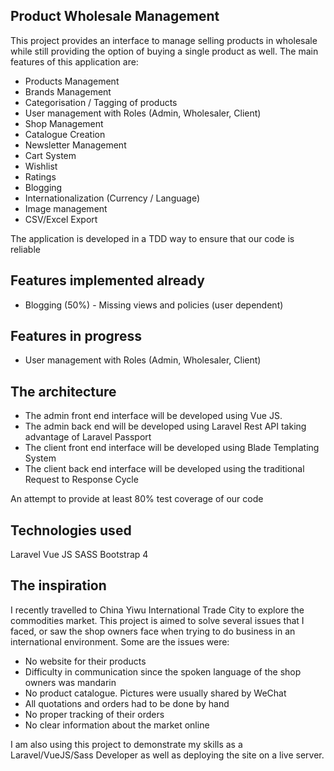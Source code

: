 ## Product Wholesale Management 

This project provides an interface to manage selling products in wholesale while still providing the option of buying a single product as well. The main features of this application are:

- Products Management
- Brands Management
- Categorisation / Tagging of products
- User management with Roles (Admin, Wholesaler, Client)
- Shop Management
- Catalogue Creation
- Newsletter Management
- Cart System
- Wishlist 
- Ratings
- Blogging
- Internationalization (Currency / Language)
- Image management
- CSV/Excel Export

The application is developed in a TDD way to ensure that our code is reliable

## Features implemented already
- Blogging (50%) - Missing views and policies (user dependent)

## Features in progress
- User management with Roles (Admin, Wholesaler, Client)

## The architecture
- The admin front end interface will be developed using Vue JS.
- The admin back end will be developed using Laravel Rest API taking advantage of Laravel Passport
- The client front end interface will be developed using Blade Templating System
- The client back end interface will be developed using the traditional Request to Response Cycle

An attempt to provide at least 80%  test coverage of our code

## Technologies used
Laravel
Vue JS
SASS
Bootstrap 4

## The inspiration
I recently travelled to China Yiwu International Trade City to explore the commodities market. This project is aimed to solve several issues that I faced, or saw the shop owners face when trying to do business in an international environment. Some are the issues were:
- No website for their products
- Difficulty in communication since the spoken language of the shop owners was mandarin
- No product catalogue. Pictures were usually shared by WeChat
- All quotations and orders had to be done by hand
- No proper tracking of their orders
- No clear information about the market online

I am also using this project to demonstrate my skills as a Laravel/VueJS/Sass Developer as well as deploying the site on a live server.